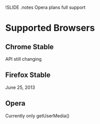 !SLIDE
.notes Opera plans full support

# Supported Browsers
## Chrome Stable
API still changing

## Firefox Stable
June 25, 2013

## Opera
Currently only getUserMedia()
